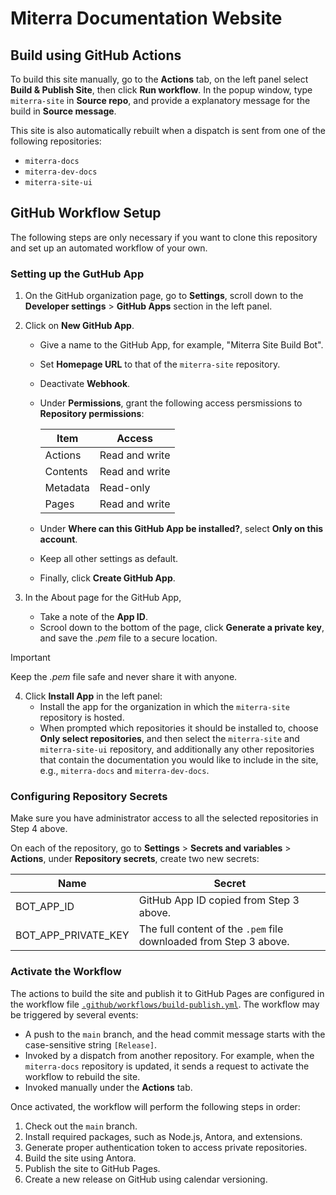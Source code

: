 # Miterra Documentation Website

## Build using GitHub Actions
To build this site manually, go to the **Actions** tab, on the left panel select **Build & Publish Site**, then click **Run workflow**. In the popup window, type `miterra-site` in **Source repo**, and provide a explanatory message for the build in **Source message**.

This site is also automatically rebuilt when a dispatch is sent from one of the following repositories:
- `miterra-docs`
- `miterra-dev-docs`
- `miterra-site-ui`


## GitHub Workflow Setup
The following steps are only necessary if you want to clone this repository and set up an automated workflow of your own.

### Setting up the GutHub App
1. On the GitHub organization page, go to **Settings**, scroll down to the **Developer settings** > **GitHub Apps** section in the left panel.

2. Click on **New GitHub App**.
   * Give a name to the GitHub App, for example, "Miterra Site Build Bot".
   * Set **Homepage URL** to that of the `miterra-site` repository. 
   * Deactivate **Webhook**.
   * Under **Permissions**, grant the following access persmissions to **Repository permissions**:

     | Item     | Access         |
     |----------|----------------|
     | Actions  | Read and write |
     | Contents | Read and write |
     | Metadata | Read-only      |
     | Pages    | Read and write |

   * Under **Where can this GitHub App be installed?**, select **Only on this account**.
   * Keep all other settings as default.
   * Finally, click **Create GitHub App**.

3. In the About page for the GitHub App, 
   * Take a note of the **App ID**.
   * Scrool down to the bottom of the page, click **Generate a private key**, and save the _.pem_ file to a secure location.
  
> [!IMPORTANT]
> Keep the _.pem_ file safe and never share it with anyone.

4. Click **Install App** in the left panel:
   * Install the app for the organization in which the `miterra-site` repository is hosted.
   * When prompted which repositories it should be installed to, choose **Only select repositories**, and then select the `miterra-site` and `miterra-site-ui` repository, and additionally any other repositories that contain the documentation you would like to include in the site, e.g., `miterra-docs` and `miterra-dev-docs`.

### Configuring Repository Secrets
Make sure you have administrator access to all the selected repositories in Step 4 above.

On each of the repository, go to **Settings** > **Secrets and variables** > **Actions**, under **Repository secrets**, create two new secrets:

| Name                | Secret                                                            |
|---------------------|-------------------------------------------------------------------|
| BOT_APP_ID          | GitHub App ID copied from Step 3 above.                           |
| BOT_APP_PRIVATE_KEY | The full content of the `.pem` file downloaded from Step 3 above. |

### Activate the Workflow
The actions to build the site and publish it to GitHub Pages are configured in the workflow file [`.github/workflows/build-publish.yml`](.github/workflows/build-publish.yml). The workflow may be triggered by several events:
- A push to the `main` branch, and the head commit message starts with the case-sensitive string `[Release]`.
- Invoked by a dispatch from another repository. For example, when the `miterra-docs` repository is updated, it sends a request to activate the workflow to rebuild the site.
- Invoked manually under the **Actions** tab.

Once activated, the workflow will perform the following steps in order:
1. Check out the `main` branch.
2. Install required packages, such as Node.js, Antora, and extensions.
3. Generate proper authentication token to access private repositories.
4. Build the site using Antora.
5. Publish the site to GitHub Pages.
6. Create a new release on GitHub using calendar versioning.
